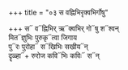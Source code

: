 +++
title = "०३ स वह्निभिरृक्वभिर्गोषु"

+++
स᳓ व᳓ह्निभिर् ऋ᳓क्वभिर् गो᳓षु श᳓श्वन्  
मित᳓ज्ञुभिः पुरुकृ᳓त्वा जिगाय  
पु᳓रः पुरोहा᳓ स᳓खिभिः सखीय᳓न्  
दॄळ्हा᳓+ रुरोज कवि᳓भिः कविः᳓ स᳓न्